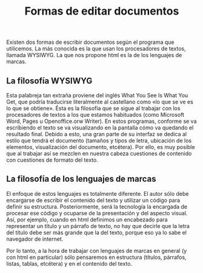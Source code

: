 ﻿---
title: Formas de editar documentos
---

Existen dos formas de escribir documentos según el programa que utilicemos. La más conocida es la que usan los procesadores de textos, llamada WYSIWYG. La que nos propone html es la de los lenguajes de marcas.


## La filosofía WYSIWYG

Esta palabreja tan extraña proviene del inglés <span lang="en">What You See Is What You Get,</span> que podría traducirse literalmente al castellano como «lo que se ve es lo que se obtiene». Ésta es la filosofía que se sigue al trabajar con los procesadores de textos a los que estamos habituados (como Microsoft Word, Pages u Openoffice.orw Writer). En estos programas, conforme se va escribiendo el texto se va visualizando en la pantalla cómo va quedando el resultado final. Debido a esto, una gran parte de su interfaz se dedica al estilo que tendrá el documento (tamaños y tipos de letra, ubicación de los elementos, visualización del documento, etcétera). Por ello, es muy posible que al trabajar así se mezclen en nuestra cabeza cuestiones de contenido con cuestiones de formato del texto.


## La filosofía de los lenguajes de marcas

El enfoque de estos lenguajes es totalmente diferente. El autor sólo debe encargarse de escribir el contenido del texto y utilizar un código para definir su estructura. Posteriormente, será la tecnología la encargada de procesar ese código y ocuparse de la presentación y del aspecto visual. Así, por ejemplo, cuando en html definimos un encabezado para representar un título y un párrafo de texto, no hay que decirle que la letra del título debe ser más grande que la del texto, porque eso ya lo sabe el navegador de internet.

Por lo tanto, a la hora de trabajar con lenguajes de marcas en general (y con html en particular) sólo pensaremos en estructura (títulos, párrafos, listas, tablas, etcétera) y en el contenido del texto.